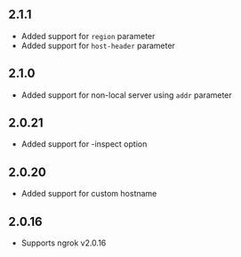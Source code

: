 ## 2.1.1

- Added support for `region` parameter
- Added support for `host-header` parameter

## 2.1.0

- Added support for non-local server using `addr` parameter

## 2.0.21

- Added support for -inspect option

## 2.0.20

- Added support for custom hostname

## 2.0.16

- Supports ngrok v2.0.16
